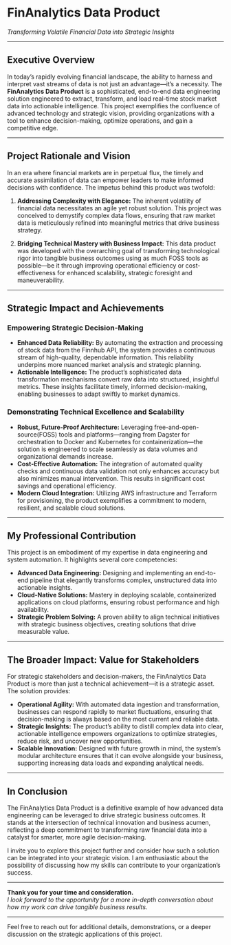 # FinAnalytics Data Product  
*Transforming Volatile Financial Data into Strategic Insights*

---

## Executive Overview

In today’s rapidly evolving financial landscape, the ability to harness and interpret vast streams of data is not just an advantage—it’s a necessity. The **FinAnalytics Data Product** is a sophisticated, end-to-end data engineering solution engineered to extract, transform, and load real-time stock market data into actionable intelligence. This project exemplifies the confluence of advanced technology and strategic vision, providing organizations with a tool to enhance decision-making, optimize operations, and gain a competitive edge.

---

## Project Rationale and Vision

In an era where financial markets are in perpetual flux, the timely and accurate assimilation of data can empower leaders to make informed decisions with confidence. The impetus behind this product was twofold:

1. **Addressing Complexity with Elegance:** The inherent volatility of financial data necessitates an agile yet robust solution. This project was conceived to demystify complex data flows, ensuring that raw market data is meticulously refined into meaningful metrics that drive business strategy.
   
2. **Bridging Technical Mastery with Business Impact:** This data product was developed with the overarching goal of transforming technological rigor into tangible business outcomes using as much FOSS tools as possible—be it through improving operational efficiency or cost-effectiveness for enhanced scalability, strategic foresight and maneuverability.

---

## Strategic Impact and Achievements

### Empowering Strategic Decision-Making
- **Enhanced Data Reliability:** By automating the extraction and processing of stock data from the Finnhub API, the system provides a continuous stream of high-quality, dependable information. This reliability underpins more nuanced market analysis and strategic planning.
- **Actionable Intelligence:** The product’s sophisticated data transformation mechanisms convert raw data into structured, insightful metrics. These insights facilitate timely, informed decision-making, enabling businesses to adapt swiftly to market dynamics.

### Demonstrating Technical Excellence and Scalability
- **Robust, Future-Proof Architecture:** Leveraging free-and-open-source(FOSS) tools and platforms—ranging from Dagster for orchestration to Docker and Kubernetes for containerization—the solution is engineered to scale seamlessly as data volumes and organizational demands increase.
- **Cost-Effective Automation:** The integration of automated quality checks and continuous data validation not only enhances accuracy but also minimizes manual intervention. This results in significant cost savings and operational efficiency.
- **Modern Cloud Integration:** Utilizing AWS infrastructure and Terraform for provisioning, the product exemplifies a commitment to modern, resilient, and scalable cloud solutions.

---

## My Professional Contribution

This project is an embodiment of my expertise in data engineering and system automation. It highlights several core competencies:

- **Advanced Data Engineering:** Designing and implementing an end-to-end pipeline that elegantly transforms complex, unstructured data into actionable insights.
- **Cloud-Native Solutions:** Mastery in deploying scalable, containerized applications on cloud platforms, ensuring robust performance and high availability.
- **Strategic Problem Solving:** A proven ability to align technical initiatives with strategic business objectives, creating solutions that drive measurable value.

---

## The Broader Impact: Value for Stakeholders

For strategic stakeholders and decision-makers, the FinAnalytics Data Product is more than just a technical achievement—it is a strategic asset. The solution provides:

- **Operational Agility:** With automated data ingestion and transformation, businesses can respond rapidly to market fluctuations, ensuring that decision-making is always based on the most current and reliable data.
- **Strategic Insights:** The product’s ability to distill complex data into clear, actionable intelligence empowers organizations to optimize strategies, reduce risk, and uncover new opportunities.
- **Scalable Innovation:** Designed with future growth in mind, the system’s modular architecture ensures that it can evolve alongside your business, supporting increasing data loads and expanding analytical needs.

---

## In Conclusion

The FinAnalytics Data Product is a definitive example of how advanced data engineering can be leveraged to drive strategic business outcomes. It stands at the intersection of technical innovation and business acumen, reflecting a deep commitment to transforming raw financial data into a catalyst for smarter, more agile decision-making.

I invite you to explore this project further and consider how such a solution can be integrated into your strategic vision. I am enthusiastic about the possibility of discussing how my skills can contribute to your organization’s success.

---

**Thank you for your time and consideration.**  
*I look forward to the opportunity for a more in-depth conversation about how my work can drive tangible business results.*

---

Feel free to reach out for additional details, demonstrations, or a deeper discussion on the strategic applications of this project.

